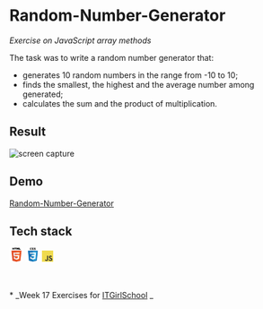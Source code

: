 # Random-Number-Generator
_Exercise on JavaScript array methods_

The task was to write a random number generator that:
* generates 10 random numbers in the range from -10 to 10;
* finds the smallest, the highest and the average number among generated;
* calculates the sum and the product of multiplication.

## Result
<img width="35%" alt="screen capture" src="../main/assets/img/captureweb.jpeg">

## Demo
[Random-Number-Generator]

## Tech stack
<code><img height="25" src="https://raw.githubusercontent.com/github/explore/80688e429a7d4ef2fca1e82350fe8e3517d3494d/topics/html/html.png"></code>
<code><img height="25" src="https://raw.githubusercontent.com/github/explore/80688e429a7d4ef2fca1e82350fe8e3517d3494d/topics/css/css.png"></code>
<code><img height="20" src="https://raw.githubusercontent.com/github/explore/80688e429a7d4ef2fca1e82350fe8e3517d3494d/topics/javascript/javascript.png"></code>

<br><br> 
\* _Week 17 Exercises for [ITGirlSchool] _ 
  

   [ITGirlSchool]: <https://itgirlschool.com/en>
   [Random-Number-Generator]: <https://alenagm.github.io/Random-Number-Generator/>

